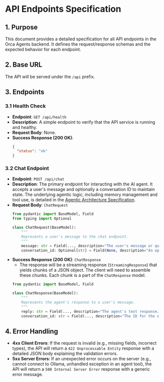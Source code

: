 # API Endpoints Specification

## 1. Purpose

This document provides a detailed specification for all API endpoints in the Orca Agents backend. It defines the request/response schemas and the expected behavior for each endpoint.

## 2. Base URL

The API will be served under the `/api` prefix.

## 3. Endpoints

### 3.1 Health Check

- **Endpoint**: `GET /api/health`
- **Description**: A simple endpoint to verify that the API service is running and healthy.
- **Request Body**: None.
- **Success Response (200 OK)**:
  ```json
  {
    "status": "ok"
  }
  ```

### 3.2 Chat Endpoint

- **Endpoint**: `POST /api/chat`
- **Description**: The primary endpoint for interacting with the AI agent. It accepts a user's message and optionally a conversation ID to maintain state. The underlying agentic logic, including memory management and tool use, is detailed in the [Agentic Architecture Specification](agentic_architecture.md).
- **Request Body**: `ChatRequest`
  ```python
  from pydantic import BaseModel, Field
  from typing import Optional

  class ChatRequest(BaseModel):
      """
      Represents a user's message to the chat endpoint.
      """
      message: str = Field(..., description="The user's message or query.")
      conversation_id: Optional[str] = Field(None, description="An optional ID to maintain conversational context.")
  ```
- **Success Response (200 OK)**: `ChatResponse`
  - The response will be a streaming response (`StreamingResponse`) that yields chunks of a JSON object. The client will need to assemble these chunks. Each chunk is a part of the `ChatResponse` model.
  ```python
  from pydantic import BaseModel, Field

  class ChatResponse(BaseModel):
      """
      Represents the agent's response to a user's message.
      """
      reply: str = Field(..., description="The agent's text response.")
      conversation_id: str = Field(..., description="The ID for the current conversation, to be used in subsequent requests.")
  ```

## 4. Error Handling

- **4xx Client Errors**: If the request is invalid (e.g., missing fields, incorrect types), the API will return a `422 Unprocessable Entity` response with a detailed JSON body explaining the validation errors.
- **5xx Server Errors**: If an unexpected error occurs on the server (e.g., cannot connect to Ollama, unhandled exception in an agent tool), the API will return a `500 Internal Server Error` response with a generic error message. 
